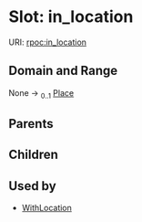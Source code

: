
# Slot: in_location




URI: [rpoc:in_location](https://pub.tech/schema/rpoc/in_location)


## Domain and Range

None &#8594;  <sub>0..1</sub> [Place](Place.md)

## Parents


## Children


## Used by

 * [WithLocation](WithLocation.md)
